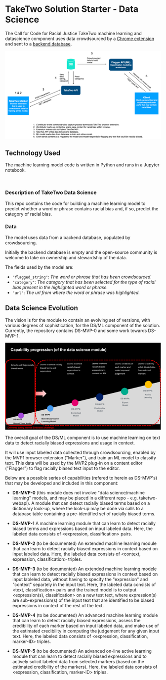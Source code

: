 # TakeTwo Solution Starter - Data Science

The Call for Code for Racial Justice TakeTwo machine learning and datascience component uses data crowdsourced by a [Chrome extension](/chromeextension/README.md) and sent to a [backend database](/webapi/README.md).

![](/images/architecture-overview.png)

## Technology Used

The machine learning model code is written in Python and runs in a Jupyter notebook.

</br>

### Description of TakeTwo Data Science

This repo contains the code for building a machine learning model to predict whether a word or phrase contains racial bias and, if so, predict the category of racial bias.

### Data

The model uses data from a backend database, populated by crowdsourcing.

Initially the backend database is empty and the open-source community is welcome to take on ownership and stewardship of the data.

The fields used by the model are:

- ``"flagged_string"``: *The word or phrase that has been crowdsourced.*
- ``"category"``: *The category that has been selected for the type of racial bias present in the highlighted word or phrase.*
- ``"url"``: *The url from where the word or phrase was highlighted.*


## Data Science Evolution
The vision is for the module to contain an evolving set of versions, with various degrees of sophistication, for the DS/ML component of the solution. Currently, the repository contains DS-MVP-0 and some work towards DS-MVP-1.

![](/images/datascience-prog.png)

The overall goal of the DS/ML component is to use machine learning on text data to detect racially biased expressions and usage in context.

It will use input labeled data collected through crowdsourcing, enabled by the MVP1 browser extension ("Marker"), and train an ML model to classify text. This data will be used by the MVP2 plug-in on a content editor ("Flagger") to flag racially biased text input to the editor.

Below are a possible series of capabilities (refered to herein as DS-MVP's) that may be developed and included in this component:

- **DS-MVP-0** (this module does not involve "data science/machine learning" models, and may be placed in a different repo - e.g. taketwo-webapi). A module that can detect racially biased terms based on a dictionary look-up, where the look-up may be done via calls to a database table containing a pre-identified set of racially biased terms.

- **DS-MVP-1** A machine learning module that can learn to detect racially biased terms and expressions based on input labeled data. Here, the labeled data consists of <expression, classification> pairs.

- **DS-MVP-2** (to be documented) An extended machine learning module that can learn to detect racially biased expressions in context based on input labeled data. Here, the labeled data consists of <context, expression, classification> triples.

- **DS-MVP-3** (to be documented) An extended machine learning modele that can learn to detect racially biased expressions in context based on input lableled data, without having to specify the "expression" and "context" separtely in the input text. Here, the labeled data consists of <text, classification> pairs and the trained model is to output <expression(s), classification> on a new test text, where expression(s) are sub-expression(s) of the input text that are identified to be biased expressions in context of the rest of the text.

- **DS-MVP-4** (to be documented) An advanced machine learning module that can learn to detect racially biased expressions, assess the credibility of each marker based on input labeled data, and make use of the estimated credibility in computing the judgement for any given input text. Here, the labeled data consists of <expression, classification, marker-ID> triples.

- **DS-MVP-5** (to be documented) An advanced on-line active learning module that can learn to detect racially biased expressions and to actively solicit labeled data from selected markers (based on the estimated credibility of the markers). Here, the labeled data consists of <expression, classification, marker-ID> triples.
